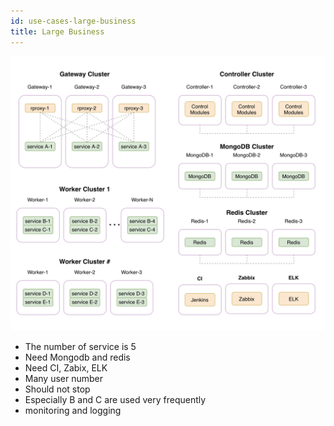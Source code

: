 ```yaml
---
id: use-cases-large-business
title: Large Business
---
```


<img src="/guide/img/turple06.png" alt="" width="640"/>

- The number of service is 5
- Need Mongodb and redis
- Need CI, Zabix, ELK
- Many user number
- Should not stop
- Especially B and C are used very frequently
- monitoring and logging